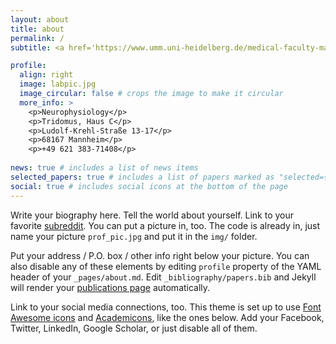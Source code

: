 ```yaml
---
layout: about
title: about
permalink: /
subtitle: <a href='https://www.umm.uni-heidelberg.de/medical-faculty-mannheim/neurophysiology'>Department of Neurophysiology</a>. Department of Neurophysiology, MCTN, Medical Faculty Mannheim, Heidelberg University, 68167 Mannheim, Germany

profile:
  align: right
  image: labpic.jpg
  image_circular: false # crops the image to make it circular
  more_info: >
    <p>Neurophysiology</p>
    <p>Tridomus, Haus C</p>
    <p>Ludolf-Krehl-Straße 13-17</p>
    <p>68167 Mannheim</p>
    <p>+49 621 383-71408</p>
    
news: true # includes a list of news items
selected_papers: true # includes a list of papers marked as "selected={true}"
social: true # includes social icons at the bottom of the page
---
```


Write your biography here. Tell the world about yourself. Link to your favorite [subreddit](http://reddit.com). You can put a picture in, too. The code is already in, just name your picture `prof_pic.jpg` and put it in the `img/` folder.

Put your address / P.O. box / other info right below your picture. You can also disable any of these elements by editing `profile` property of the YAML header of your `_pages/about.md`. Edit `_bibliography/papers.bib` and Jekyll will render your [publications page](/al-folio/publications/) automatically.

Link to your social media connections, too. This theme is set up to use [Font Awesome icons](https://fontawesome.com/) and [Academicons](https://jpswalsh.github.io/academicons/), like the ones below. Add your Facebook, Twitter, LinkedIn, Google Scholar, or just disable all of them.
